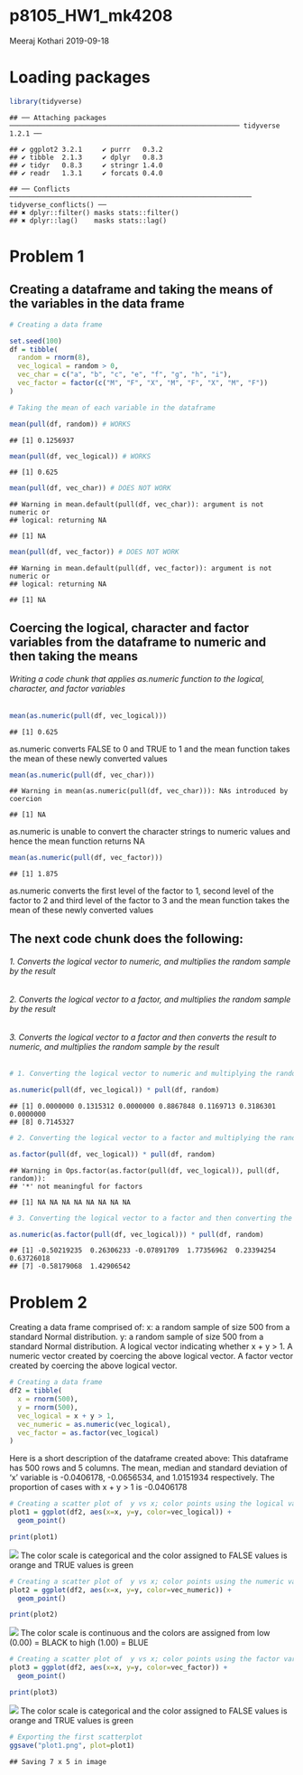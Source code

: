 p8105\_HW1\_mk4208
================
Meeraj Kothari
2019-09-18

# Loading packages

``` r
library(tidyverse)
```

    ## ── Attaching packages ───────────────────────────────────────────────────────── tidyverse 1.2.1 ──

    ## ✔ ggplot2 3.2.1     ✔ purrr   0.3.2
    ## ✔ tibble  2.1.3     ✔ dplyr   0.8.3
    ## ✔ tidyr   0.8.3     ✔ stringr 1.4.0
    ## ✔ readr   1.3.1     ✔ forcats 0.4.0

    ## ── Conflicts ──────────────────────────────────────────────────────────── tidyverse_conflicts() ──
    ## ✖ dplyr::filter() masks stats::filter()
    ## ✖ dplyr::lag()    masks stats::lag()

# Problem 1

## Creating a dataframe and taking the means of the variables in the data frame

``` r
# Creating a data frame

set.seed(100)
df = tibble(
  random = rnorm(8),
  vec_logical = random > 0,
  vec_char = c("a", "b", "c", "e", "f", "g", "h", "i"),
  vec_factor = factor(c("M", "F", "X", "M", "F", "X", "M", "F"))
)

# Taking the mean of each variable in the dataframe 

mean(pull(df, random)) # WORKS 
```

    ## [1] 0.1256937

``` r
mean(pull(df, vec_logical)) # WORKS 
```

    ## [1] 0.625

``` r
mean(pull(df, vec_char)) # DOES NOT WORK 
```

    ## Warning in mean.default(pull(df, vec_char)): argument is not numeric or
    ## logical: returning NA

    ## [1] NA

``` r
mean(pull(df, vec_factor)) # DOES NOT WORK
```

    ## Warning in mean.default(pull(df, vec_factor)): argument is not numeric or
    ## logical: returning NA

    ## [1] NA

## Coercing the logical, character and factor variables from the dataframe to numeric and then taking the means

###### Writing a code chunk that applies as.numeric function to the logical, character, and factor variables

``` r
mean(as.numeric(pull(df, vec_logical))) 
```

    ## [1] 0.625

as.numeric converts FALSE to 0 and TRUE to 1 and the mean function takes
the mean of these newly converted
    values

``` r
mean(as.numeric(pull(df, vec_char)))
```

    ## Warning in mean(as.numeric(pull(df, vec_char))): NAs introduced by coercion

    ## [1] NA

as.numeric is unable to convert the character strings to numeric values
and hence the mean function returns NA

``` r
mean(as.numeric(pull(df, vec_factor))) 
```

    ## [1] 1.875

as.numeric converts the first level of the factor to 1, second level of
the factor to 2 and third level of the factor to 3 and the mean function
takes the mean of these newly converted
values

## The next code chunk does the following:

###### 1\. Converts the logical vector to numeric, and multiplies the random sample by the result

###### 2\. Converts the logical vector to a factor, and multiplies the random sample by the result

###### 3\. Converts the logical vector to a factor and then converts the result to numeric, and multiplies the random sample by the result

``` r
# 1. Converting the logical vector to numeric and multiplying the random sample by the result 

as.numeric(pull(df, vec_logical)) * pull(df, random) 
```

    ## [1] 0.0000000 0.1315312 0.0000000 0.8867848 0.1169713 0.3186301 0.0000000
    ## [8] 0.7145327

``` r
# 2. Converting the logical vector to a factor and multiplying the random sample by the result 

as.factor(pull(df, vec_logical)) * pull(df, random)
```

    ## Warning in Ops.factor(as.factor(pull(df, vec_logical)), pull(df, random)):
    ## '*' not meaningful for factors

    ## [1] NA NA NA NA NA NA NA NA

``` r
# 3. Converting the logical vector to a factor and then converting the result to numberic and multiplying the random sample by the result 

as.numeric(as.factor(pull(df, vec_logical))) * pull(df, random)
```

    ## [1] -0.50219235  0.26306233 -0.07891709  1.77356962  0.23394254  0.63726018
    ## [7] -0.58179068  1.42906542

# Problem 2

Creating a data frame comprised of: x: a random sample of size 500 from
a standard Normal distribution. y: a random sample of size 500 from a
standard Normal distribution. A logical vector indicating whether x + y
\> 1. A numeric vector created by coercing the above logical vector. A
factor vector created by coercing the above logical vector.

``` r
# Creating a data frame 
df2 = tibble(
  x = rnorm(500),
  y = rnorm(500),
  vec_logical = x + y > 1,
  vec_numeric = as.numeric(vec_logical),
  vec_factor = as.factor(vec_logical)
)
```

Here is a short description of the dataframe created above: This
dataframe has 500 rows and 5 columns. The mean, median and standard
deviation of ‘x’ variable is -0.0406178, -0.0656534, and 1.0151934
respectively. The proportion of cases with x + y \> 1 is
-0.0406178

``` r
# Creating a scatter plot of  y vs x; color points using the logical variable
plot1 = ggplot(df2, aes(x=x, y=y, color=vec_logical)) + 
  geom_point() 

print(plot1)
```

![](p8105_HW1_mk4208_files/figure-gfm/unnamed-chunk-8-1.png)<!-- --> The
color scale is categorical and the color assigned to FALSE values is
orange and TRUE values is
green

``` r
# Creating a scatter plot of  y vs x; color points using the numeric variable
plot2 = ggplot(df2, aes(x=x, y=y, color=vec_numeric)) + 
  geom_point() 

print(plot2) 
```

![](p8105_HW1_mk4208_files/figure-gfm/unnamed-chunk-9-1.png)<!-- --> The
color scale is continuous and the colors are assigned from low (0.00) =
BLACK to high (1.00) =
BLUE

``` r
# Creating a scatter plot of  y vs x; color points using the factor variable
plot3 = ggplot(df2, aes(x=x, y=y, color=vec_factor)) + 
  geom_point()

print(plot3) 
```

![](p8105_HW1_mk4208_files/figure-gfm/unnamed-chunk-10-1.png)<!-- -->
The color scale is categorical and the color assigned to FALSE values is
orange and TRUE values is green

``` r
# Exporting the first scatterplot 
ggsave("plot1.png", plot=plot1)
```

    ## Saving 7 x 5 in image

